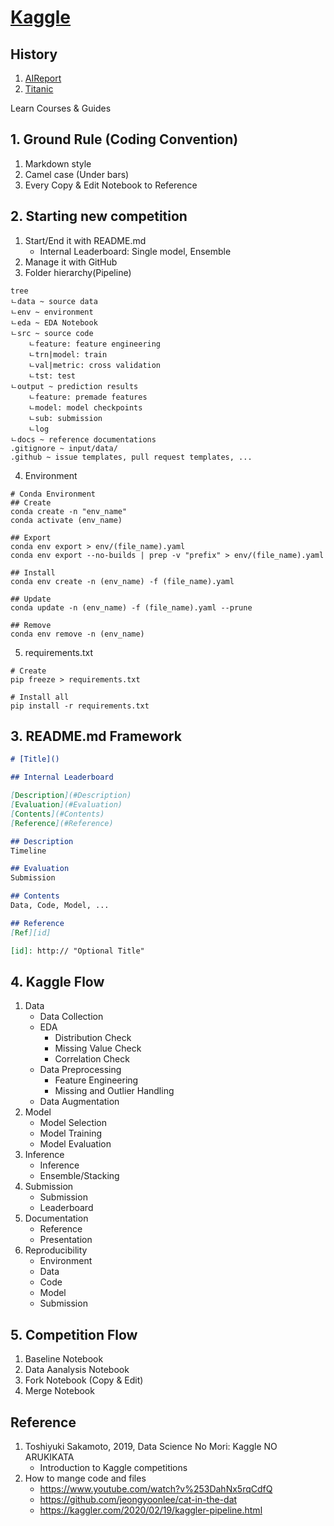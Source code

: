 # [Kaggle](https://www.kaggle.com/)

## History
1. [AIReport](https://www.kaggle.com/competitions/2023-kaggle-ai-report)
2. [Titanic](https://www.kaggle.com/competitions/titanic)

Learn Courses & Guides



## 1. Ground Rule (Coding Convention)
1. Markdown style
2. Camel case (Under bars)
3. Every Copy & Edit Notebook to Reference


## 2. Starting new competition
1. Start/End it with README.md
    - Internal Leaderboard: Single model, Ensemble
2. Manage it with GitHub
3. Folder hierarchy(Pipeline)
```
tree
ㄴdata ~ source data
ㄴenv ~ environment
ㄴeda ~ EDA Notebook
ㄴsrc ~ source code
    ㄴfeature: feature engineering
    ㄴtrn|model: train
    ㄴval|metric: cross validation
    ㄴtst: test
ㄴoutput ~ prediction results
    ㄴfeature: premade features
    ㄴmodel: model checkpoints
    ㄴsub: submission
    ㄴlog
ㄴdocs ~ reference documentations
.gitignore ~ input/data/
.github ~ issue templates, pull request templates, ...
```
4. Environment
```
# Conda Environment
## Create
conda create -n "env_name"
conda activate (env_name)

## Export
conda env export > env/(file_name).yaml
conda env export --no-builds | prep -v "prefix" > env/(file_name).yaml

## Install
conda env create -n (env_name) -f (file_name).yaml

## Update
conda update -n (env_name) -f (file_name).yaml --prune

## Remove
conda env remove -n (env_name)
```

5. requirements.txt
```
# Create
pip freeze > requirements.txt

# Install all
pip install -r requirements.txt
```



## 3. README.md Framework

```Markdown
# [Title]()

## Internal Leaderboard

[Description](#Description)  
[Evaluation](#Evaluation)  
[Contents](#Contents)  
[Reference](#Reference)  

## Description
Timeline

## Evaluation
Submission

## Contents
Data, Code, Model, ...

## Reference
[Ref][id]

[id]: http:// "Optional Title"
```



## 4. Kaggle Flow
1. Data
    - Data Collection
    - EDA
        - Distribution Check
        - Missing Value Check
        - Correlation Check
    - Data Preprocessing
        - Feature Engineering
        - Missing and Outlier Handling
    - Data Augmentation
2. Model
    - Model Selection
    - Model Training
    - Model Evaluation
3. Inference
    - Inference
    - Ensemble/Stacking
4. Submission
    - Submission
    - Leaderboard
5. Documentation
    - Reference
    - Presentation
6. Reproducibility
    - Environment
    - Data
    - Code
    - Model
    - Submission



## 5. Competition Flow
1. Baseline Notebook
2. Data Aanalysis Notebook
3. Fork Notebook (Copy & Edit)
4. Merge Notebook



## Reference
1. Toshiyuki Sakamoto, 2019, Data Science No Mori: Kaggle NO ARUKIKATA
    - Introduction to Kaggle competitions
2. How to mange code and files
    - https://www.youtube.com/watch?v%253DahNx5rqCdfQ
    - https://github.com/jeongyoonlee/cat-in-the-dat
    - https://kaggler.com/2020/02/19/kaggler-pipeline.html
